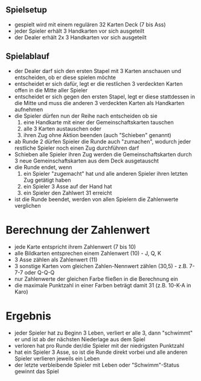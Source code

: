 ## Spielsetup
- gespielt wird mit einem regulären 32 Karten Deck (7 bis Ass)
- jeder Spieler erhält 3 Handkarten vor sich ausgeteilt
- der Dealer erhält 2x 3 Handkarten vor sich ausgeteilt

## Spielablauf
- der Dealer darf sich den ersten Stapel mit 3 Karten anschauen und entscheiden, ob er diese spielen möchte
- entscheidet er sich dafür, legt er die restlichen 3 verdeckten Karten offen in die Mitte aller Spieler
- entscheidet er sich gegen den ersten Stapel, legt er diese stattdessen in die Mitte und muss die anderen 3 verdeckten Karten als Handkarten aufnehmen
- die Spieler dürfen nun der Reihe nach entscheiden ob sie
    1. eine Handkarte mit einer der Gemeinschaftskarten tauschen
    2. alle 3 Karten austauschen oder
    3. ihren Zug ohne Aktion beenden (auch "Schieben" genannt)
- ab Runde 2 dürfen Spieler die Runde auch "zumachen", wodurch jeder restliche Spieler noch einen Zug durchführen darf
- Schieben alle Spieler ihren Zug werden die Gemeinschaftskarten durch 3 neue Gemeinschaftskarten aus dem Deck ausgetauscht
- die Runde endet, wenn
    1. ein Spieler "zugemacht" hat und alle anderen Spieler ihren letzten Zug getätigt haben
    2. ein Spieler 3 Asse auf der Hand hat
    3. ein Spieler den Zahlwert 31 erreicht
- ist die Runde beendet, werden von allen Spielern die Zahlenwerte verglichen

# Berechnung der Zahlenwert
- jede Karte entspricht ihrem Zahlenwert (7 bis 10)
- alle Bildkarten entsprechen einem Zahlenwert (10) - J, Q, K
- 3 Asse zählen als Zahlenwert (11)
- 3 sonstige Karten vom gleichen Zahlen-Nennwert zählen (30,5) - z.B. 7-7-7 oder Q-Q-Q
- nur Zahlenwerte der gleichen Farbe fließen in die Berechnung ein
- die maximale Punktzahl in einer Farben beträgt damit 31 (z.B. 10-K-A in Karo)

# Ergebnis
- jeder Spieler hat zu Beginn 3 Leben, verliert er alle 3, dann "schwimmt" er und ist ab der nächsten Niederlage aus dem Spiel
- verloren hat pro Runde der/die Spieler mit der niedrigsten Punktzahl
- hat ein Spieler 3 Asse, so ist die Runde direkt vorbei und alle anderen Spieler verlieren jeweils ein Leben
- der letzte verbleibende Spieler mit Leben oder "Schwimm"-Status gewinnt das Spiel
